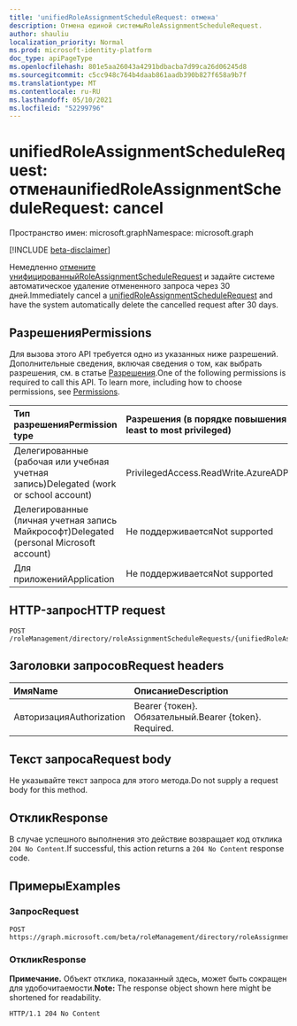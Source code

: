 ```yaml
---
title: 'unifiedRoleAssignmentScheduleRequest: отмена'
description: Отмена единой системыRoleAssignmentScheduleRequest.
author: shauliu
localization_priority: Normal
ms.prod: microsoft-identity-platform
doc_type: apiPageType
ms.openlocfilehash: 801e5aa26043a4291bdbacba7d99ca26d06245d8
ms.sourcegitcommit: c5cc948c764b4daab861aadb390b827f658a9b7f
ms.translationtype: MT
ms.contentlocale: ru-RU
ms.lasthandoff: 05/10/2021
ms.locfileid: "52299796"
---
```

# <a name="unifiedroleassignmentschedulerequest-cancel"></a><span data-ttu-id="281a0-103">unifiedRoleAssignmentScheduleRequest: отмена</span><span class="sxs-lookup"><span data-stu-id="281a0-103">unifiedRoleAssignmentScheduleRequest: cancel</span></span>
<span data-ttu-id="281a0-104">Пространство имен: microsoft.graph</span><span class="sxs-lookup"><span data-stu-id="281a0-104">Namespace: microsoft.graph</span></span>

[!INCLUDE [beta-disclaimer](../../includes/beta-disclaimer.md)]

<span data-ttu-id="281a0-105">Немедленно [отмените унифицированныйRoleAssignmentScheduleRequest](../resources/unifiedroleassignmentschedulerequest.md) и задайте системе автоматическое удаление отмененного запроса через 30 дней.</span><span class="sxs-lookup"><span data-stu-id="281a0-105">Immediately cancel a [unifiedRoleAssignmentScheduleRequest](../resources/unifiedroleassignmentschedulerequest.md) and have the system automatically delete the cancelled request after 30 days.</span></span>

## <a name="permissions"></a><span data-ttu-id="281a0-106">Разрешения</span><span class="sxs-lookup"><span data-stu-id="281a0-106">Permissions</span></span>
<span data-ttu-id="281a0-p101">Для вызова этого API требуется одно из указанных ниже разрешений. Дополнительные сведения, включая сведения о том, как выбрать разрешения, см. в статье [Разрешения](/graph/permissions-reference).</span><span class="sxs-lookup"><span data-stu-id="281a0-p101">One of the following permissions is required to call this API. To learn more, including how to choose permissions, see [Permissions](/graph/permissions-reference).</span></span>

|<span data-ttu-id="281a0-109">Тип разрешения</span><span class="sxs-lookup"><span data-stu-id="281a0-109">Permission type</span></span>|<span data-ttu-id="281a0-110">Разрешения (в порядке повышения привилегий)</span><span class="sxs-lookup"><span data-stu-id="281a0-110">Permissions (from least to most privileged)</span></span>|
|:---|:---|
|<span data-ttu-id="281a0-111">Делегированные (рабочая или учебная учетная запись)</span><span class="sxs-lookup"><span data-stu-id="281a0-111">Delegated (work or school account)</span></span>|<span data-ttu-id="281a0-112">PrivilegedAccess.ReadWrite.AzureAD</span><span class="sxs-lookup"><span data-stu-id="281a0-112">PrivilegedAccess.ReadWrite.AzureAD</span></span>|
|<span data-ttu-id="281a0-113">Делегированные (личная учетная запись Майкрософт)</span><span class="sxs-lookup"><span data-stu-id="281a0-113">Delegated (personal Microsoft account)</span></span>|<span data-ttu-id="281a0-114">Не поддерживается</span><span class="sxs-lookup"><span data-stu-id="281a0-114">Not supported</span></span>|
|<span data-ttu-id="281a0-115">Для приложений</span><span class="sxs-lookup"><span data-stu-id="281a0-115">Application</span></span>|<span data-ttu-id="281a0-116">Не поддерживается</span><span class="sxs-lookup"><span data-stu-id="281a0-116">Not supported</span></span>|

## <a name="http-request"></a><span data-ttu-id="281a0-117">HTTP-запрос</span><span class="sxs-lookup"><span data-stu-id="281a0-117">HTTP request</span></span>

<!-- {
  "blockType": "ignored"
}
-->
``` http
POST /roleManagement/directory/roleAssignmentScheduleRequests/{unifiedRoleAssignmentScheduleRequestsId}/cancel
```

## <a name="request-headers"></a><span data-ttu-id="281a0-118">Заголовки запросов</span><span class="sxs-lookup"><span data-stu-id="281a0-118">Request headers</span></span>
|<span data-ttu-id="281a0-119">Имя</span><span class="sxs-lookup"><span data-stu-id="281a0-119">Name</span></span>|<span data-ttu-id="281a0-120">Описание</span><span class="sxs-lookup"><span data-stu-id="281a0-120">Description</span></span>|
|:---|:---|
|<span data-ttu-id="281a0-121">Авторизация</span><span class="sxs-lookup"><span data-stu-id="281a0-121">Authorization</span></span>|<span data-ttu-id="281a0-p102">Bearer {токен}. Обязательный.</span><span class="sxs-lookup"><span data-stu-id="281a0-p102">Bearer {token}. Required.</span></span>|

## <a name="request-body"></a><span data-ttu-id="281a0-124">Текст запроса</span><span class="sxs-lookup"><span data-stu-id="281a0-124">Request body</span></span>
<span data-ttu-id="281a0-125">Не указывайте текст запроса для этого метода.</span><span class="sxs-lookup"><span data-stu-id="281a0-125">Do not supply a request body for this method.</span></span>

## <a name="response"></a><span data-ttu-id="281a0-126">Отклик</span><span class="sxs-lookup"><span data-stu-id="281a0-126">Response</span></span>

<span data-ttu-id="281a0-127">В случае успешного выполнения это действие возвращает код отклика `204 No Content`.</span><span class="sxs-lookup"><span data-stu-id="281a0-127">If successful, this action returns a `204 No Content` response code.</span></span>

## <a name="examples"></a><span data-ttu-id="281a0-128">Примеры</span><span class="sxs-lookup"><span data-stu-id="281a0-128">Examples</span></span>

### <a name="request"></a><span data-ttu-id="281a0-129">Запрос</span><span class="sxs-lookup"><span data-stu-id="281a0-129">Request</span></span>
<!-- {
  "blockType": "request",
  "name": "unifiedroleassignmentschedulerequest_cancel"
}
-->
``` http
POST https://graph.microsoft.com/beta/roleManagement/directory/roleAssignmentScheduleRequests/{unifiedRoleAssignmentScheduleRequestsId}/cancel
```


### <a name="response"></a><span data-ttu-id="281a0-130">Отклик</span><span class="sxs-lookup"><span data-stu-id="281a0-130">Response</span></span>
<span data-ttu-id="281a0-131">**Примечание.** Объект отклика, показанный здесь, может быть сокращен для удобочитаемости.</span><span class="sxs-lookup"><span data-stu-id="281a0-131">**Note:** The response object shown here might be shortened for readability.</span></span>
<!-- {
  "blockType": "response",
  "truncated": true
}
-->
``` http
HTTP/1.1 204 No Content
```

